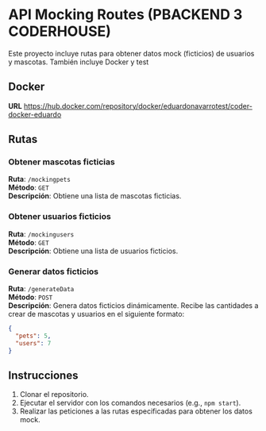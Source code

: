 # API Mocking Routes (PBACKEND 3 CODERHOUSE)

Este proyecto incluye rutas para obtener datos mock (ficticios) de usuarios y mascotas.
También incluye Docker y test

## Docker
**URL** https://hub.docker.com/repository/docker/eduardonavarrotest/coder-docker-eduardo

## Rutas

### Obtener mascotas ficticias

**Ruta**: `/mockingpets`  
**Método**: `GET`  
**Descripción**: Obtiene una lista de mascotas ficticias.

### Obtener usuarios ficticios

**Ruta**: `/mockingusers`  
**Método**: `GET`  
**Descripción**: Obtiene una lista de usuarios ficticios.

### Generar datos ficticios

**Ruta**: `/generateData`  
**Método**: `POST`  
**Descripción**: Genera datos ficticios dinámicamente. Recibe las cantidades a crear de mascotas y usuarios en el siguiente formato:

```json
{
  "pets": 5,
  "users": 7
}
```


## Instrucciones

1. Clonar el repositorio.
2. Ejecutar el servidor con los comandos necesarios (e.g., `npm start`).
3. Realizar las peticiones a las rutas especificadas para obtener los datos mock.

